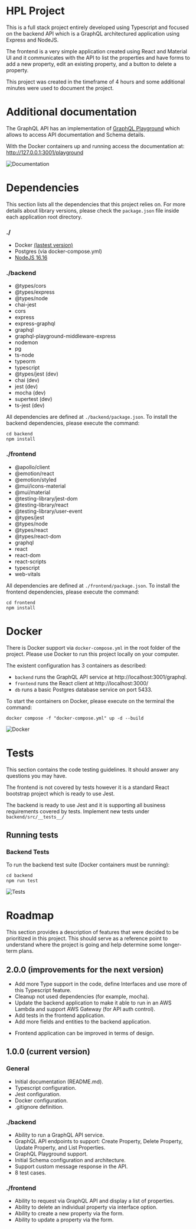 HPL Project
========
This is a full stack project entirely developed using Typescript and focused on the backend API which is a GraphQL architectured application using Express and NodeJS.

The frontend is a very simple application created using React and Material UI and it communicates with the API to list the properties and have forms to add a new property, edit an existing property, and a button to delete a property.

This project was created in the timeframe of 4 hours and some additional minutes were used to document the project.

# Additional documentation
The GraphQL API has an implementation of [GraphQL Playground](https://github.com/graphql/graphql-playground) which allows to access API documentation and Schema details.

With the Docker containers up and running access the documentation at: http://127.0.0.1:3001/playground

![Documentation](https://github.com/diogeneskelsen/hpl/blob/main/docs/graphql_doc.png?raw=true)

# Dependencies

This section lists all the dependencies that this project relies on. For more details about library versions, please check the `package.json` file inside each application root directory.

### ./
- Docker [(lastest version)](https://www.docker.com/products/docker-desktop/)
- Postgres (via docker-compose.yml)
- [NodeJS 16.16](https://nodejs.org/en/)

### ./backend
- @types/cors
- @types/express
- @types/node
- chai-jest
- cors
- express
- express-graphql
- graphql
- graphql-playground-middleware-express
- nodemon
- pg
- ts-node
- typeorm
- typescript
- @types/jest (dev)
- chai (dev)
- jest (dev)
- mocha (dev)
- supertest (dev)
- ts-jest (dev)

All dependencies are defined at `./backend/package.json`. To install the backend dependencies, please execute the command:
```
cd backend
npm install
```

### ./frontend
- @apollo/client
- @emotion/react
- @emotion/styled
- @mui/icons-material
- @mui/material
- @testing-library/jest-dom
- @testing-library/react
- @testing-library/user-event
- @types/jest
- @types/node
- @types/react
- @types/react-dom
- graphql
- react
- react-dom
- react-scripts
- typescript
- web-vitals

All dependencies are defined at `./frontend/package.json`. To install the frontend dependencies, please execute the command:
```
cd frontend
npm install
```

# Docker

There is Docker support via `docker-compose.yml` in the root folder of the project. Please use Docker to run this project locally on your computer.

The existent configuration has 3 containers as described:
- `backend` runs the GraphQL API service at http://localhost:3001/graphql.
- `frontend` runs the React client at http://localhost:3000/
- `db` runs a basic Postgres database service on port 5433.

To start the containers on Docker, please execute on the terminal the command:
```
docker compose -f "docker-compose.yml" up -d --build
```

![Docker](https://github.com/diogeneskelsen/hpl/blob/main/docs/docker.png?raw=true)

# Tests

This section contains the code testing guidelines. It should answer any questions you may have.

The frontend is not covered by tests however it is a standard React bootstrap project which is ready to use Jest.

The backend is ready to use Jest and it is supporting all business requirements covered by tests. Implement new tests under `backend/src/__tests__/`

## Running tests

### Backend Tests

To run the backend test suite (Docker containers must be running):

```
cd backend
npm run test
```

![Tests](https://github.com/diogeneskelsen/hpl/blob/main/docs/tests.png?raw=true)

# Roadmap

This section provides a description of features that were decided to be prioritized in this project. This should serve as a reference point to understand where the project is going and help determine some longer-term plans.

## 2.0.0 (improvements for the next version)
* Add more Type support in the code, define Interfaces and use more of this Typescript feature.
* Cleanup not used dependencies (for example, mocha).
* Update the backend application to make it able to run in an AWS Lambda and support AWS Gateway (for API auth control).
* Add tests in the frontend application.
* Add more fields and entities to the backend application.
- Frontend application can be improved in terms of design.

## 1.0.0 (current version)
### General
* Initial documentation (README.md).
* Typescript configuration.
* Jest configuration.
* Docker configuration.
* .gitignore definition.
### ./backend
* Ability to run a GraphQL API service.
* GraphQL API endpoints to support: Create Property, Delete Property, Update Property, and List Properties.
* GraphQL Playground support.
* Initial Schema configuration and architecture.
* Support custom message response in the API.
* 8 test cases.
### ./frontend
* Ability to request via GraphQL API and display a list of properties.
* Ability to delete an individual property via interface option.
* Ability to create a new property via the form.
* Ability to update a property via the form.